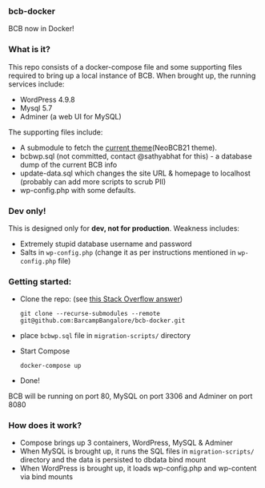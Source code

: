 ### bcb-docker

BCB now in Docker!

### What is it?

This repo consists of a docker-compose file and some supporting files required to bring up a local instance of BCB. When brought up, the running services include:
- WordPress 4.9.8
- Mysql 5.7
- Adminer (a web UI for MySQL)

The supporting files include:
- A submodule to fetch the [current theme](https://github.com/barcampbangalore/bcb-theme)(NeoBCB21 theme).
- bcbwp.sql (not committed, contact @sathyabhat for this) - a database dump of the current BCB info
- update-data.sql which changes the site URL & homepage to localhost (probably can add more scripts to scrub PII)
- wp-config.php with some defaults. 

### Dev only!
This is designed only for **dev, not for production**. Weakness includes:

- Extremely stupid database username and password
- Salts in `wp-config.php` (change it as per instructions mentioned in `wp-config.php` file)

### Getting started:

- Clone the repo: (see [this Stack Overflow answer](https://stackoverflow.com/q/3796927/92837))

      git clone --recurse-submodules --remote git@github.com:BarcampBangalore/bcb-docker.git

 - place `bcbwp.sql` file in `migration-scripts/` directory
 - Start Compose
 
       docker-compose up
 - Done!
 
 BCB will be running on port 80, MySQL on port 3306 and Adminer on port 8080
 
 ### How does it work?
 
 - Compose brings up 3 containers, WordPress, MySQL & Adminer
 - When MySQL is brought up, it runs the SQL files in `migration-scripts/` directory and the data is persisted to dbdata bind mount
 - When WordPress is brought up, it loads wp-config.php and wp-content via bind mounts
 
 
